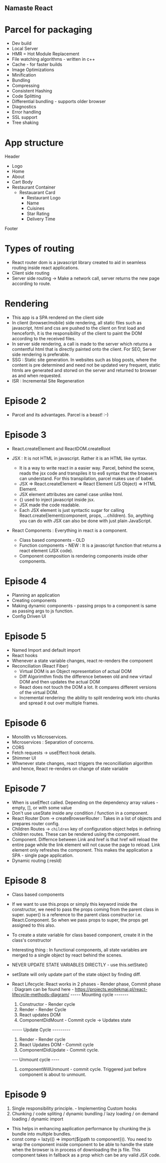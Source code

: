 ## Namaste React

# Parcel for packaging

- Dev build
- Local Server
- HMR = Hot Module Replacement
- File watching algorithms - written in c++
- Cache - for faster builds
- Image Optimizations
- Minification
- Bundling
- Compressing
- Consistent Hashing
- Code Splitting
- Differential bundling - supports older browser
- Diagnostics
- Error handling
- SSL support
- Tree shaking

# App structure

Header

- Logo
- Home
- About
- Cart
  Body
- Restaurant Container
  - Restauarant Card
    - Restaurant Logo
    - Name
    - Cuisines
    - Star Rating
    - Delivery Time

Footer

# Types of routing

- React router dom is a javascript library created to aid in seamless routing inside react applications.
- Client side routing
- Server side routing -> Make a network call, server returns the new page according to route.

# Rendering

- This app is a SPA rendered on the client side
- In client (browser/mobile) side rendering, all static files such as javascript, html and css are pushed to the
  client on first load and henceforth, it is the responsibility of the client to paint the DOM according to the received files.
- In server side rendering, a call is made to the server which returns a comtentful html that is directly painted onto the client.
  For SEO, Server side rendering is preferable.
- SSG : Static site generation. In websites such as blog posts, where the content is pre determined and need not be updated
  very frequent, static htmls are generated and storwd on the server and returned to browser as and when requested.
- ISR : Incremental Site Regeneration

# Episode 2

- Parcel and its advantages. Parcel is a beast! :-)

# Episode 3

- React.createElement and ReactDOM.createRoot
- JSX : It is not HTML in javascript. Rather it is an HTML like syntax.

  - It is a way to write react in a easier way. Parcel, behind the scene,
    reads the jsx code and transpiles it to es6 syntax that the browsers can
    understand. For this transpilation, parcel makes use of babel.
  - JSX => React.createElement => React Element (JS Object) => HTML Element.
  - JSX element attributes are camel case unlike html.
  - {} used to inject javascript inside jsx.
  - JSX made the code readable.
  - Each JSX element is just syntactic sugar for calling React.createElement(component, props, ...children). So, anything you can do with JSX can also be done with just plain JavaScript.

- React Components : Everything in react is a component.
  - Class based components - OLD
  - Function components - NEW : It is a javascript function that returns a react element (JSX code).
  - Component composition is rendering components inside other components.

# Episode 4

- Planning an application
- Creating components
- Making dynamic components - passing props to a component is same as passing args to js function.
- Config Driven UI

# Episode 5

- Named Import and default import
- React hooks
- Whenever a state variable changes, react re-renders the component
- Reconciliation (React Fiber)
  - Virtual DOM is an Object representation of actual DOM
  - Diff Algorimthm finds the difference between old and new virtaul DOM and then updates the actual DOM
  - React does not touch the DOM a lot. It compares different versions of the virtual DOM.
  - Incremental rendering: the ability to split rendering work into chunks and spread it out over multiple frames.

# Episode 6

- Monolith vs Microservices.
- Microservices : Separation of concerns.
- CORS
- Fetch requests -> useEffect hook details.
- Shimmer UI
- Whwnever state changes, react triggers the reconcilliation algorithm and hence,
  React re-renders on change of state variable

# Episode 7

- When is useEffect called. Depending on the dependency array values - empty, [], or with some value
- Don't use useState inside any condition / function in a component.
- React Router Dom -> createBrowserRouter : Takes in a list of objects and prepares router config.
- Children Routes -> `children` key of configuration object helps in defining children routes. These can
  be rendered usiing the <Outlet/> component.
- <Link/> Component. Differnce between Link and href is that href will reload the entire page while
  the link element will not cause the page to reload. Link element only refreshes the component. This 
  makes the application a SPA - single page application.
- Dynamic routing (:resId)

# Episode 8

- Class based components
- If we want to use this.props or simply this keyword inside the constructor,
  we need to pass the props coming from the parent class in super.
  super() is a reference to the parent class constructor i.e. React.Component.
  So when we pass props to super, the props get assigned to this also.
- To create a state variable for class based component, create it in the class's
  constructor
- Interesting thing : In functional components, all state variables are merged to
  a single object by react behind the scenes.
- NEVER UPDATE STATE VARIABLES DIRECTLY - use this.setState()
- setState will only update part of the state object by finding diff.
- React Lifecycle: React works in 2 phases - Render phase, Commit phase :
  Diagram can be found here - https://projects.wojtekmaj.pl/react-lifecycle-methods-diagram/
  ----- Mounting cycle -------

  1. Constructor - Render cycle
  2. Render - Render Cycle
  3. React updates DOM
  4. ComponentDidMount - Commit cycle -> Updates state

  ----- Update Cycle ---------

  1. Render - Render cycle
  2. React Updates DOM - Commit cycle
  3. ComponentDidUpdate - Commit cycle.

  --- Unmount cycle ----

  1. componentWillUnmount - commit cycle. Triggered just before component is about
     to unmount.

# Episode 9

1. Single responsibility principle. - Implementing Custom hooks
2. Chunking / code spliting / dynamic bundling / lazy loading / on demand loading / dynamic import

- This helps in enhancing aaplication performance by chunking the js bundle into multiple bundles.
- const comp = lazy(() => import(${path to component})). You need to wrap the component inside <Suspene>
  component to be able to handle the state when the browser is in process of downloading the js file.
  This component takes in fallback as a prop which can be any valid JSX code.
